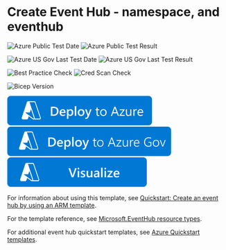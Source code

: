 # Create Event Hub - namespace, and eventhub

![Azure Public Test Date](https://azurequickstartsservice.blob.core.windows.net/badges/quickstarts/microsoft.eventhub/eventhubs-create-namespace-and-eventhub/PublicLastTestDate.svg)
![Azure Public Test Result](https://azurequickstartsservice.blob.core.windows.net/badges/quickstarts/microsoft.eventhub/eventhubs-create-namespace-and-eventhub/PublicDeployment.svg)

![Azure US Gov Last Test Date](https://azurequickstartsservice.blob.core.windows.net/badges/quickstarts/microsoft.eventhub/eventhubs-create-namespace-and-eventhub/FairfaxLastTestDate.svg)
![Azure US Gov Last Test Result](https://azurequickstartsservice.blob.core.windows.net/badges/quickstarts/microsoft.eventhub/eventhubs-create-namespace-and-eventhub/FairfaxDeployment.svg)

![Best Practice Check](https://azurequickstartsservice.blob.core.windows.net/badges/quickstarts/microsoft.eventhub/eventhubs-create-namespace-and-eventhub/BestPracticeResult.svg)
![Cred Scan Check](https://azurequickstartsservice.blob.core.windows.net/badges/quickstarts/microsoft.eventhub/eventhubs-create-namespace-and-eventhub/CredScanResult.svg)

![Bicep Version](https://azurequickstartsservice.blob.core.windows.net/badges/quickstarts/microsoft.eventhub/eventhubs-create-namespace-and-eventhub/BicepVersion.svg)


[![Deploy To Azure](https://raw.githubusercontent.com/Azure/azure-quickstart-templates/master/1-CONTRIBUTION-GUIDE/images/deploytoazure.svg?sanitize=true)](https://portal.azure.com/#create/Microsoft.Template/uri/https%3A%2F%2Fraw.githubusercontent.com%2FAzure%2Fazure-quickstart-templates%2Fmaster%2Fquickstarts%2Fmicrosoft.eventhub%2Feventhubs-create-namespace-and-eventhub%2Fazuredeploy.json)
[![Deploy To Azure US Gov](https://raw.githubusercontent.com/Azure/azure-quickstart-templates/master/1-CONTRIBUTION-GUIDE/images/deploytoazuregov.svg?sanitize=true)](https://portal.azure.us/#create/Microsoft.Template/uri/https%3A%2F%2Fraw.githubusercontent.com%2FAzure%2Fazure-quickstart-templates%2Fmaster%2Fquickstarts%2Fmicrosoft.eventhub%2Feventhubs-create-namespace-and-eventhub%2Fazuredeploy.json)
[![Visualize](https://raw.githubusercontent.com/Azure/azure-quickstart-templates/master/1-CONTRIBUTION-GUIDE/images/visualizebutton.svg?sanitize=true)](http://armviz.io/#/?load=https%3A%2F%2Fraw.githubusercontent.com%2FAzure%2Fazure-quickstart-templates%2Fmaster%2Fquickstarts%2Fmicrosoft.eventhub%2Feventhubs-create-namespace-and-eventhub%2Fazuredeploy.json)

For information about using this template, see [Quickstart: Create an event hub by using an ARM template](http://azure.microsoft.com/documentation/articles/event-hubs-resource-manager-namespace-event-hub/).

For the template reference, see [Microsoft.EventHub resource types](https://docs.microsoft.com/azure/templates/microsoft.eventhub/allversions).

For additional event hub quickstart templates, see [Azure Quickstart templates](https://azure.microsoft.com/resources/templates/?resourceType=Microsoft.Eventhub&pageNumber=1&sort=Popular).
